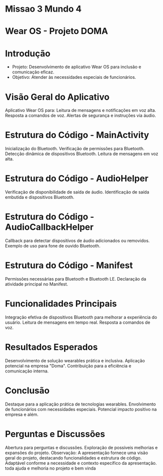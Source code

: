 #   Missao 3 Mundo 4

# Wear OS  - Projeto DOMA


# Introdução

- Projeto: Desenvolvimento de aplicativo Wear OS para inclusão e comunicação eficaz.
- Objetivo: Atender às necessidades especiais de funcionários.

# Visão Geral do Aplicativo
Aplicativo Wear OS para:
Leitura de mensagens e notificações em voz alta.
Resposta a comandos de voz.
Alertas de segurança e instruções via áudio.

# Estrutura do Código - MainActivity
Inicialização do Bluetooth.
Verificação de permissões para Bluetooth.
Detecção dinâmica de dispositivos Bluetooth.
Leitura de mensagens em voz alta.

# Estrutura do Código - AudioHelper
Verificação de disponibilidade de saída de áudio.
Identificação de saída embutida e dispositivos Bluetooth.

# Estrutura do Código - AudioCallbackHelper
Callback para detectar dispositivos de áudio adicionados ou removidos.
Exemplo de uso para fone de ouvido Bluetooth.

# Estrutura do Código - Manifest

Permissões necessárias para Bluetooth e Bluetooth LE.
Declaração da atividade principal no Manifest.

# Funcionalidades Principais
Integração efetiva de dispositivos Bluetooth para melhorar a experiência do usuário.
Leitura de mensagens em tempo real.
Resposta a comandos de voz.

# Resultados Esperados
Desenvolvimento de solução wearables prática e inclusiva.
Aplicação potencial na empresa "Doma".
Contribuição para a eficiência e comunicação interna.

# Conclusão
Destaque para a aplicação prática de tecnologias wearables.
Envolvimento de funcionários com necessidades especiais.
Potencial impacto positivo na empresa e além.

# Perguntas e Discussões
Abertura para perguntas e discussões.
Exploração de possíveis melhorias e expansões do projeto.
Observação: A apresentação fornece uma visão geral do projeto, destacando funcionalidades e estrutura de código. Adaptável conforme a necessidade e contexto específico da apresentação. toda ajuda e melhoria no projeto e bem vinda